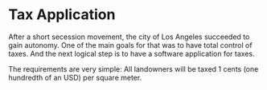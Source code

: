 # Tax Application
After a short secession movement, the city of Los Angeles succeeded to gain autonomy.
One of the main goals for that was to have total control of taxes. And the next logical step is to have a
software application for taxes. 

The requirements are very simple: All landowners will be taxed 1 cents (one hundredth of an USD) per square meter.
